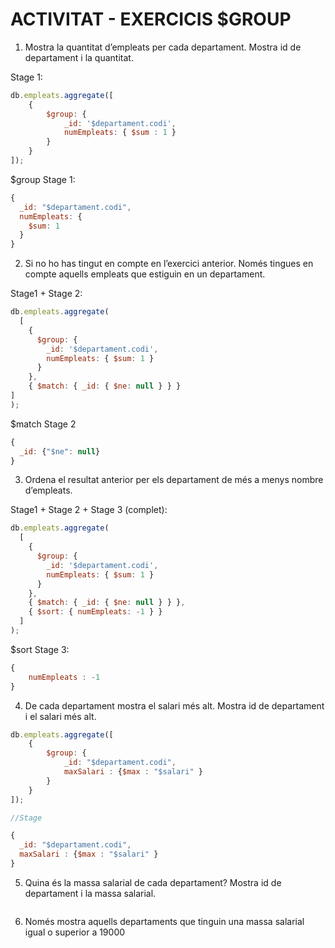 # ACTIVITAT - EXERCICIS $GROUP

1. Mostra la quantitat d’empleats per cada departament. Mostra id de departament i la quantitat.

Stage 1:

```js
db.empleats.aggregate([
    {
        $group: {
            _id: '$departament.codi',
            numEmpleats: { $sum : 1 }
        }
    }
]);

```

$group Stage 1:

```js
{
  _id: "$departament.codi",
  numEmpleats: {
    $sum: 1
  }
}
```

2. Si no ho has tingut en compte en l’exercici anterior. Només tingues en compte aquells empleats que estiguin en un departament.

Stage1 + Stage 2:

```js
db.empleats.aggregate(
  [
    {
      $group: {
        _id: '$departament.codi',
        numEmpleats: { $sum: 1 }
      }
    },
    { $match: { _id: { $ne: null } } }
]
);
```
$match Stage 2

```js
{
  _id: {"$ne": null}
}
```

3. Ordena el resultat anterior per els departament de més a menys nombre d’empleats.

Stage1 + Stage 2 + Stage 3 (complet):

```js
db.empleats.aggregate(
  [
    {
      $group: {
        _id: '$departament.codi',
        numEmpleats: { $sum: 1 }
      }
    },
    { $match: { _id: { $ne: null } } },
    { $sort: { numEmpleats: -1 } }
  ]
);
```

$sort Stage 3:

```js
{
 	numEmpleats : -1
}
```

4. De cada departament mostra el salari més alt. Mostra id de departament i el salari més alt.

```js
db.empleats.aggregate([
    {
        $group: {
            _id: "$departament.codi",
            maxSalari : {$max : "$salari" }
        }
    }
]);

//Stage

{
  _id: "$departament.codi",
  maxSalari : {$max : "$salari" }
}
```

5. Quina és la massa salarial de cada departament? Mostra id de departament i la massa salarial.

```js

```

6. Només mostra aquells departaments que tinguin una massa salarial igual o superior a 19000

```js
```
